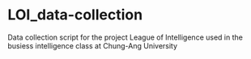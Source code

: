# LOI_data-collection

Data collection script for the project League of Intelligence used in the busiess intelligence class at Chung-Ang University

